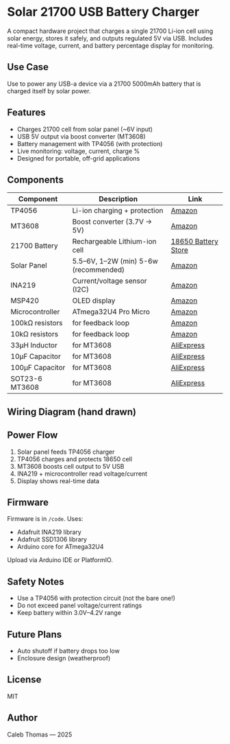 # Solar 21700 USB Battery Charger
A compact hardware project that charges a single 21700 Li-ion cell using solar energy, stores it safely, and outputs regulated 5V via USB. Includes real-time voltage, current, and battery percentage display for monitoring.

## Use Case
Use to power any USB-a device via a 21700 5000mAh battery that is charged itself by solar power.

## Features
- Charges 21700 cell from solar panel (~6V input)
- USB 5V output via boost converter (MT3608)
- Battery management with TP4056 (with protection)
- Live monitoring: voltage, current, charge %
- Designed for portable, off-grid applications

## Components
| Component | Description | Link |
|-----------|-------------|------|
| TP4056 | Li-ion charging + protection | [Amazon](https://www.amazon.com/HiLetgo-Lithium-Charging-Protection-Functions/dp/B07PKND8KG/ref=sr_1_3?crid=2RNCS27X3G67O&dib=eyJ2IjoiMSJ9.mmqI1134FS87MHz1mUcWtVQ3nl56sscrnSMxLFpWabzs2P0VEpvBhthLuQU6SI2Miw-I83Qy9o5TsMndADuD7kOOSb3OrmbtbkryfY6n36x4uXgLHjDBbQdK3YvKYhaD_6Ld93CpeP-UHwzHBChaIwkmEzZ6JKOD7jCRDQ6-ocDRUUeq0i-wfOQYnde4objwYD_PROqkFCInSDxSNV8qIUcOZHZn3yFOwOWFto0EUsk.8vyBwRi72GVM1dxXRx4JKOLEvJc0XP319kvKBtV_rYo&dib_tag=se&keywords=tp4056&qid=1746113787&sprefix=TP40%2Caps%2C341&sr=8-3) |
| MT3608 | Boost converter (3.7V → 5V) | [Amazon](https://www.amazon.com/Dorhea-MT3608-DC-DC-Boost-Converter/dp/B089JYBF25/ref=sr_1_3?crid=1URDLFIGHF7P6&dib=eyJ2IjoiMSJ9.V20UGII4iKhMPSdbA0ORU8ntDcx_O-vpOIRGcpWJV8KYxJ7Fs-oJWyISZ1iSuNb3ElBPVExAVAFQFpZh5Ed6HEAoc5BOM3fxMdJGXJotV6QVZAnsJkccjFaDuhu2CtmD814tj8uIL17duBEOBTgrYZ3MfOMJGW9eC3Kt6-rKT-v74PE6zYvuFmAbYG8XouuDGLXcoEBg26C0AazPxRWOynIeExWw3o4wksGlxug4YDI.0apLGxT--sNxn0hRxi54YFQ_082fLE6HxtZaWxaJNRI&dib_tag=se&keywords=mt3608&qid=1746113828&sprefix=mt3608%2Caps%2C840&sr=8-3) |
| 21700 Battery | Rechargeable Lithium-ion cell | [18650 Battery Store](https://www.18650batterystore.com/products/samsung-50e) |
| Solar Panel | 5.5–6V, 1–2W (min) 5-6w (recommended) | [Amazon](https://www.amazon.com/POWOXI-Maintainer-Intelligent-Controller-Waterproof/dp/B089SVMPHL/ref=sr_1_4?crid=2OZBMUNRHPZA5&dib=eyJ2IjoiMSJ9.rTQirNrW6diGTWMsa86kMUhT7YxLt5144Q9BgTImu0Iz8i1PMQz15hHDgbOXm2Kz9bvChrItzdzXZyRf6AmWo_WOjTII1f5SL6Wp-zw_EgmoEo9hKD426Dbo9xQJlpv0Fzfmd9aw5zyDdnwiOPgkhwHNk2FWSEV8BAw8zXxPtRhp_eXwKmbq6vdWQA2SFXPVN53VXgeS_Oi39-qZTmzjIDY8dyVl-zmzhRbOjZZvkgw.d036ePt3E2ZSaa8IYuVzZKJGpSqT2OKz9lxlyxGiq-k&dib_tag=se&keywords=6w+6v+solar+panel&qid=1746113885&sprefix=6w+6v+solar+panel%2Caps%2C155&sr=8-4) |
| INA219 | Current/voltage sensor (I2C) | [Amazon](https://www.amazon.com/Interface-Bi-Directional-Current-Monitoring-Breakout/dp/B0CP6WHSS7/ref=sr_1_3?crid=2DOH3DPSOSLC0&dib=eyJ2IjoiMSJ9.jRGNsF10hIV0b5XiN0szdm1wVTkm_4rhStZfkAWr6y4VCDljqBddg1qMXc4bJrlq8Y07e98vc1eeQwkJhgbs1IbdiiGgiIY3iGnPhGTRKiI0I_0fdVMJvjMaIw6OSpPV298dXBNh17DMcWzyIijaPKF3qf4WdGQbj8d1zi5YB2aE_b5S8zQNkbpK2RgF6I-sGkNOl7xHWAuTuIFXoDSh9c6zgTsLaC6D0xzurMvYMp0.x4d8hh8CSFuMNsngDsyHf3ZjgSmLJVKAQ_XlbgOmWq8&dib_tag=se&keywords=INA219&qid=1746113916&sprefix=ina219%2Caps%2C136&sr=8-3) |
| MSP420 | OLED display | [Amazon](https://www.amazon.com/DIYmall-Serial-128x64-Display-Arduino/dp/B00O2KDQBE/ref=sr_1_4?crid=NX5RN4BJSZ7C&dib=eyJ2IjoiMSJ9.z_zp54ql1z5bqQoe4uoh3BpRL4besxbvDWWJyZ5L_vX0hWX__eVE5a7apejz5xFVpl8q8GTTaAUAXQ-3VBwwxkCvLMJjkccQSzSyNNYdWBEPn1ausPe3LZ7maFxtNmmJFVDELS5rpqFsVdZ37mimMYZqrmJWe_PAWjI6HnUM-3-6_a9UWQAIJLBIepd-EDL7FggZOXOw8sT-WvgBT1qoxsvuLvAvp8RDp_6LA4hcf5pEwhwMthOX16Gb9bbW1ln_tgaauvaPiJp0zOvILHRzh08cLbyM8Fv4U8Oop5EldPA.qX2GPfRVsNJFZ5P7l2I2bDXyd24Q06WU6yaWYi8Atec&dib_tag=se&keywords=msp420&qid=1746113938&sprefix=msp42%2Caps%2C228&sr=8-4&th=1) |
| Microcontroller | ATmega32U4 Pro Micro | [Amazon](https://www.amazon.com/Atmega32U4-Programming-Development-Micro-Controller-Compatible/dp/B0D83FBYPD/ref=sr_1_3?crid=2A1615KXQR3PP&dib=eyJ2IjoiMSJ9.3P-KUgX1Vdaf0PPqaQWYDDFFpmIne7paSLLC7cj06wZzQRiK_Zgsr5t47HOHDOjw0-xEI7uzMXsyN0rkQQiejN3CBnK2NkM_6-ZJcMYPQLJsdgpjUvp6fe8Qwkq3xK6BbhFbkxv1lXOLC-rqzhmUJ57H9Ez1HM1ySqBdfXcWuqfUnvdoGof__ojXH12lJSm8mnLzb2OjlLsRAbFw4qFsOpuwmE-Xf1yQgN5FKtahfxk.uv5uALh_FZmeVCsZ87ZWovZdr6M52td4tGThJKVEAmo&dib_tag=se&keywords=atmega32u4&qid=1746113957&sprefix=atmega32u4%2Caps%2C231&sr=8-3) |
| 100k&Omega; resistors | for feedback loop | [Amazon](https://www.amazon.com/Projects-10EP514100K-100k-Resistors-Pack/dp/B00CVZ4LQ6?source=ps-sl-shoppingads-lpcontext&ref_=fplfs&smid=AODFMOUHD0RRM&gQT=1&th=1) |
| 10k&Omega; resistors | for feedback loop | [Amazon](https://www.amazon.com/Projects-10EP51410K0-10k-Resistors-Pack/dp/B00CVZ4DKU/ref=pd_bxgy_d_sccl_2/144-3813552-6749341?pd_rd_w=6zRBo&content-id=amzn1.sym.de9a1315-b9df-4c24-863c-7afcb2e4cc0a&pf_rd_p=de9a1315-b9df-4c24-863c-7afcb2e4cc0a&pf_rd_r=5J8RD0JDNZQVS3BS9EYS&pd_rd_wg=Kzrb9&pd_rd_r=3cf6fd17-3ac7-49bb-bdce-0cf6924240b5&pd_rd_i=B00CVZ4DKU&th=1) |
| 33&mu;H Inductor | for MT3608 | [AliExpress](https://www.aliexpress.us/item/3256805480792922.html?spm=a2g0o.productlist.main.13.3aa9fhaJfhaJ9H&algo_pvid=8d42e0f0-a759-4758-b6a4-53d9d2611187&algo_exp_id=8d42e0f0-a759-4758-b6a4-53d9d2611187-6&pdp_ext_f=%7B%22order%22%3A%2255%22%2C%22eval%22%3A%221%22%7D&pdp_npi=4%40dis%21USD%211.65%211.45%21%21%211.65%211.45%21%40210318c317465653916737912e628a%2112000033949793787%21sea%21US%210%21ABX&curPageLogUid=RDIzS7d7RpUL&utparam-url=scene%3Asearch%7Cquery_from%3A) |
| 10&mu;F Capacitor | for MT3608 | [AliExpress](https://www.aliexpress.us/item/3256806057749356.html?spm=a2g0o.productlist.main.29.43e647b7e33BVw&algo_pvid=b3f26418-6e12-4507-beb4-3f51980b0c36&algo_exp_id=b3f26418-6e12-4507-beb4-3f51980b0c36-14&pdp_ext_f=%7B%22order%22%3A%224180%22%2C%22eval%22%3A%221%22%7D&pdp_npi=4%40dis%21USD%214.95%213.02%21%21%2135.60%2121.70%21%402103146c17465654244524942e35d2%2112000036442215262%21sea%21US%210%21ABX&curPageLogUid=ENpalIeT6Jec&utparam-url=scene%3Asearch%7Cquery_from%3A) |
| 100&mu;F Capacitor | for MT3608 | [AliExpress](https://www.aliexpress.us/item/3256806057749356.html?spm=a2g0o.productlist.main.29.43e647b7e33BVw&algo_pvid=b3f26418-6e12-4507-beb4-3f51980b0c36&algo_exp_id=b3f26418-6e12-4507-beb4-3f51980b0c36-14&pdp_ext_f=%7B%22order%22%3A%224180%22%2C%22eval%22%3A%221%22%7D&pdp_npi=4%40dis%21USD%214.95%213.02%21%21%2135.60%2121.70%21%402103146c17465654244524942e35d2%2112000036442215262%21sea%21US%210%21ABX&curPageLogUid=ENpalIeT6Jec&utparam-url=scene%3Asearch%7Cquery_from%3A) |
| SOT23-6 MT3608 | for MT3608 | [AliExpress](https://www.aliexpress.us/item/3256808667259021.html?spm=a2g0o.productlist.main.9.39e0no5mno5mtY&algo_pvid=47de4a8f-1c6c-4639-a94a-1b02b3a6954c&algo_exp_id=47de4a8f-1c6c-4639-a94a-1b02b3a6954c-4&pdp_ext_f=%7B%22order%22%3A%222%22%2C%22eval%22%3A%221%22%7D&pdp_npi=4%40dis%21USD%213.15%212.95%21%21%213.15%212.95%21%402103244617465656211398444e98f5%2112000046953361201%21sea%21US%210%21ABX&curPageLogUid=Q2fGZLaD7PE0&utparam-url=scene%3Asearch%7Cquery_from%3A) |

## Wiring Diagram (hand drawn)

## Power Flow
1. Solar panel feeds TP4056 charger
2. TP4056 charges and protects 18650 cell
3. MT3608 boosts cell output to 5V USB
4. INA219 + microcontroller read voltage/current
5. Display shows real-time data

## Firmware
Firmware is in `/code`. Uses:
- Adafruit INA219 library
- Adafruit SSD1306 library
- Arduino core for ATmega32U4

Upload via Arduino IDE or PlatformIO.

## Safety Notes
- Use a TP4056 with protection circuit (not the bare one!)
- Do not exceed panel voltage/current ratings
- Keep battery within 3.0V–4.2V range

## Future Plans
- Auto shutoff if battery drops too low
- Enclosure design (weatherproof)

## License
MIT

## Author
Caleb Thomas — 2025

